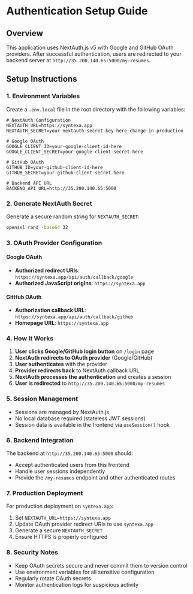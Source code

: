 # Authentication Setup Guide

## Overview
This application uses NextAuth.js v5 with Google and GitHub OAuth providers. After successful authentication, users are redirected to your backend server at `http://35.200.140.65:5000/my-resumes`.

## Setup Instructions

### 1. Environment Variables
Create a `.env.local` file in the root directory with the following variables:

```env
# NextAuth Configuration
NEXTAUTH_URL=https://syntexa.app
NEXTAUTH_SECRET=your-nextauth-secret-key-here-change-in-production

# Google OAuth
GOOGLE_CLIENT_ID=your-google-client-id-here
GOOGLE_CLIENT_SECRET=your-google-client-secret-here

# GitHub OAuth
GITHUB_ID=your-github-client-id-here
GITHUB_SECRET=your-github-client-secret-here

# Backend API URL
BACKEND_API_URL=http://35.200.140.65:5000
```

### 2. Generate NextAuth Secret
Generate a secure random string for `NEXTAUTH_SECRET`:
```bash
openssl rand -base64 32
```

### 3. OAuth Provider Configuration

#### Google OAuth
- **Authorized redirect URIs**: `https://syntexa.app/api/auth/callback/google`
- **Authorized JavaScript origins**: `https://syntexa.app`

#### GitHub OAuth
- **Authorization callback URL**: `https://syntexa.app/api/auth/callback/github`
- **Homepage URL**: `https://syntexa.app`

### 4. How It Works

1. **User clicks Google/GitHub login button** on `/login` page
2. **NextAuth redirects to OAuth provider** (Google/GitHub)
3. **User authenticates** with the provider
4. **Provider redirects back** to NextAuth callback URL
5. **NextAuth processes the authentication** and creates a session
6. **User is redirected** to `http://35.200.140.65:5000/my-resumes`

### 5. Session Management
- Sessions are managed by NextAuth.js
- No local database required (stateless JWT sessions)
- Session data is available in the frontend via `useSession()` hook

### 6. Backend Integration
The backend at `http://35.200.140.65:5000` should:
- Accept authenticated users from this frontend
- Handle user sessions independently
- Provide the `/my-resumes` endpoint and other authenticated routes

### 7. Production Deployment
For production deployment on `syntexa.app`:
1. Set `NEXTAUTH_URL=https://syntexa.app`
2. Update OAuth provider redirect URIs to use `syntexa.app`
3. Generate a secure `NEXTAUTH_SECRET`
4. Ensure HTTPS is properly configured

### 8. Security Notes
- Keep OAuth secrets secure and never commit them to version control
- Use environment variables for all sensitive configuration
- Regularly rotate OAuth secrets
- Monitor authentication logs for suspicious activity

